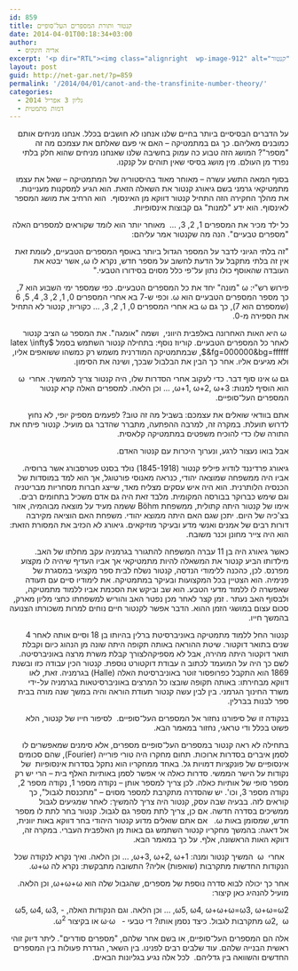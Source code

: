 ```yaml
---
id: 859
title: קנטור ותורת המספרים העל־סופיים
date: 2014-04-01T00:18:34+03:00
author:
  - אריה חינקיס
excerpt: '<p dir="RTL"><img class="alignright  wp-image-912" alt="קנטור" src="http://net-gar.net/wp-content/uploads/2014/03/קנטור-150x150.jpg" width="90" height="90" />על הדברים הבסיסיים ביותר בחיים שלנו אנחנו לא חושבים בכלל. אנחנו מניחים אותם כמובנים מאליהם. כך גם במתמטיקה – האם אי פעם שאלתם את עצמכם מה זה "מספר"? המושג הזה טבוע כה עמוק בחשיבה שלנו שאנחנו מניחים שהוא חלק בלתי נפרד מן העולם. מין מושג בסיסי שאין תוהים על קנקנו.בסוף המאה התשע עשרה – מאוחר מאוד בהיסטוריה של המתמטיקה – שאל את עצמו מתמטיקאי גרמני בשם גיאורג קנטור את השאלה הזאת בדיוק..</p>'
layout: post
guid: http://net-gar.net/?p=859
permalink: '/2014/04/01/canot-and-the-transfinite-number-theory/'
categories:
  - גליון 3 אפריל 2014
  - דמות מתמטית
---
```

<p dir="RTL">
  על הדברים הבסיסיים ביותר בחיים שלנו אנחנו לא חושבים בכלל. אנחנו מניחים אותם כמובנים מאליהם. כך גם במתמטיקה – האם אי פעם שאלתם את עצמכם מה זה "מספר"? המושג הזה טבוע כה עמוק בחשיבה שלנו שאנחנו מניחים שהוא חלק בלתי נפרד מן העולם. מין מושג בסיסי שאין תוהים על קנקנו.
</p>

<p dir="RTL">
  בסוף המאה התשע עשרה – מאוחר מאוד בהיסטוריה של המתמטיקה – שאל את עצמו מתמטיקאי גרמני בשם גיאורג קנטור את השאלה הזאת. הוא הגיע למסקנות מעניינות. את מהלך החקירה הזה התחיל קנטור דווקא מן האינסוף.  הוא הרחיב את מושג המספר לאינסוף. הוא ידע "למנות" גם קבוצות אינסופיות.
</p>

<p dir="RTL">
  כל ילד מכיר את המספרים 1, 2, 3, &#8230;  מאוחר יותר הוא לומד שקוראים למספרים האלה "מספרים טבעיים". הנה מה שקנטור אמר עליהם:
</p>

<p dir="RTL">
  "זה בלתי הגיוני לדבר על המספר הגדול ביותר באוסף המספרים הטבעיים, לעומת זאת אין זה בלתי מתקבל על הדעת לחשוב על מספר חדש, נקרא לו ω, אשר יבטא את העובדה שהאוסף כולו נתון על־פי כלל מסוים בסידורו הטבעי."
</p>

<p dir="RTL">
  פירוש רש"י: ω "מונה" יחד את כל המספרים הטבעיים. כפי שמספר ימי השבוע הוא 7, כך מספר המספרים הטבעיים הוא ω. וכפי ש-7 בא אחרי המספרים 0, 1, 2, 3, 4, 5, 6 (שמספרם הוא 7), כך גם ω בא אחרי המספרים 0, 1, 2, 3, … כקוריוז, קנטור לא התחיל את הספירה מ-0.
</p>

<p dir="RTL">
   ω היא האות האחרונה באלפבית היווני,  ושמה "אומגה". את המספר ω הציב קנטור לאחר כל המספרים הטבעיים. קוריוז נוסף: בתחילה קנטור השתמש בסמל $latex \infty &fg=000000&bg=ffffff$, שבמתמטיקה המודרנית משמש רק כמשהו ששואפים אליו, ולא מגיעים אליו. אחר כך הבין את הבלבול שבכך, ושינה את הסימון.
</p>

<p dir="RTL">
  גם ω אינו סוף דבר. כדי לעקוב אחרי הסדרות שלו, היה קנטור צריך להמשיך. אחרי  ω הוא הוסיף למנות: ω+1, ω+2, ω+3, &#8230; וכן הלאה. למספרים האלה קרא קנטור המספרים העל־סופיים.
</p>

<p dir="RTL">
  אתם בוודאי שואלים את עצמכם: בשביל מה זה טוב? לפעמים מספיק יופי, לא נחוץ לדרוש תועלת. במקרה זה, למרבה ההפתעה, מתברר שהדבר גם מועיל. קנטור פיתח את התורה שלו כדי להוכיח משפטים במתמטיקה קלאסית.
</p>

<p dir="RTL">
  אבל בואו נעצור לרגע, ונערוך היכרות עם קנטור האדם.
</p>

<p dir="RTL">
  גיאורג פרדיננד לודויג פיליפ קנטור (1845-1918) נולד בסנט פטרסבורג אשר ברוסיה. אביו היה ממשפחה שמוצאה יהודי, כנראה מאנוסי פורטוגל, אך הוא למד במוסדות של הכנסיה הלותרנית. הוא היה איש עסקים מצליח מאד, שייצג חברות מסחריות מבריטניה וגם שימש כברוקר בבורסה המקומית. מלבד זאת היה גם אדם משכיל בתחומים רבים. אימו של קנטור היתה קתולית, ממשפחת Böhm ששמה מעיד על מוצאה מבוהמיה, אזור בצ'כיה של היום. יתכן שגם האם היתה ממוצא יהודי. משפחת האם הוציאה מקירבה דורות רבים של אמנים ואנשי מדע ובעיקר מוזיקאים. גיאורג לא הכזיב את המסורת הזאת: הוא היה צייר מחונן וכנר משובח.
</p>

<p dir="RTL">
  כאשר גיאורג היה בן 11 עברה המשפחה להתגורר בגרמניה עקב מחלתו של האב. מילדותו הביע קנטור את המשאלה להיות מתמטיקאי אך אביו העדיף שיהיה לו מקצוע מפרנס. לכן, כהכנה ללימודי הנדסה, קנטור נשלח לבית ספר מקצועי במסגרת של פנימיה. הוא הצטיין בכל המקצועות ובעיקר במתמטיקה. את לימודיו סיים עם תעודה שאפשרה לו ללמוד מדעי הטבע. הוא שב וביקש את הסכמת אביו ללמוד מתמטיקה, ולבסוף האב נעתר . זמן קצר לאחר מכן נפטר האב והוריש למשפחתו כחצי מליון מארק, סכום עצום במושגי הזמן ההוא. הדבר אפשר לקנטור חיים נוחים למרות משכורתו הצנועה בהמשך חייו.
</p>

<p dir="RTL">
  קנטור החל ללמוד מתמטיקה באוניברסיטת ברלין בהיותו בן 18 וסיים אותה לאחר 4 שנים בתואר דוקטור. שיטת ההוראה באותה תקופה היתה שונה מן הנהוג כיום וקבלת תואר דוקטור היתה מהירה, אבל לא מספיקהלצורך קבלת משרת מרצה באוניברסיטה. לשם כך היה על המועמד לכתוב ה עבודת דוקטורט נוספת. קנטור הכין עבודה כזו ובשנת 1869 הוא התקבל כפרופסור זוטר באוניברסיטת האלה (Halle) בגרמניה. זאת, לאו דווקא מבחירתו: באותה תקופה שובצו כל המרצים באוניברסיטאות בגרמניה על-ידי משרד החינוך הגרמני. בין לבין עשה קנטור תעודת הוראה והיה במשך שנה מורה בבית ספר לבנות בברלין.
</p>

<p dir="RTL">
  בנקודה זו של סיפורנו נחזור אל המספרים העל־סופיים.  לסיפור חייו של קנטור, הלא פשוט בכלל ודי טראגי, נחזור במאמר הבא.
</p>

<p dir="RTL">
  בתחילה לא ראה קנטור במספרים העל־סופיים מספרים, אלא סימנים שמאפשרים לו לסמן איברים בסדרות ארוכות. תחום מחקרו היה טורי פורייה (Fourier), שהם סכומים אינסופיים של פונקציות דמויות גל. באחד ממחקריו הוא נתקל בסדרות אינסופיות  של נקודות על הישר הממשי. סדרות כאלה אי אפשר לסמן באותיות האלף בית – הרי יש רק מספר סופי של אותיות כאלה. לכן צריך למספר אותן – נקודה מספר 1, נקודה מספר 2, נקודה מספר 3, וכו'. יש שהסדרה מתקרבת למספר מסוים – "מתכנסת לגבול", כך קוראים לזה. בבעיה שבה עסק, קנטור היה צריך להמשיך: לאחר שמגיעים לגבול ממשיכים בסדרה חדשה. אם כן, צריך לתת מספר גם לגבול. קנטור בחר לתת לו מספר חדש, שמסומן באות ω.   אם אתם שואלים מדוע קנטור היהודי בחר דווקא באות יוונית, אל דאגה: בהמשך מחקריו קנטור השתמש גם באות מן האלפבית העברי. במקרה זה, דווקא האות הראשונה, אלף. על כך במאמר הבא.
</p>

<p dir="RTL">
    אחרי  ω  המשיך קנטור ומנה: ω+3, ω+2, ω+1, &#8230; וכן הלאה. ואיך נקרא לנקודה שכל הנקודות החדשות מתקרבות (שואפות) אליה? התשובה מתבקשת: נקרא לה ω+ω.
</p>

<p dir="RTL">
  אחר כך יכולה לבוא סדרה נוספת של מספרים, שהגבול שלה הוא ω+ω+ω, וכן הלאה. מועיל להנהיג כאן קיצור:
</p>

<p dir="RTL">
  ω5, ω4, ω+ω+ω=ω3, ω+ω=ω2, &#8230; וכן הלאה. וגם הנקודות האלה, - ω5, ω4, ω3, ω2,  ω מתקרבות לגבול. כיצד נסמן אותו? די טבעי -   ω·ω או בקיצור ω<sup>2</sup>.
</p>

<p dir="RTL">
  אלה הם המספרים העל־סופיים, או בשם אחר שלהם, "מספרים סודרים". ליתר דיוק זוהי ראשית הבנייה שלהם. עוד שלבים רבים לפנינו. בין השאר, הגדרת פעולות בין המספרים החדשים והשוואה בין גדליהם.  לכל אלה נגיע בגליונות הבאים.
</p>